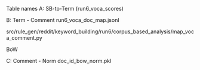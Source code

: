 
Table names
A: SB-to-Term
(run6_voca_scores)

B: Term - Comment
run6_voca_doc_map.jsonl

src/rule_gen/reddit/keyword_building/run6/corpus_based_analysis/map_voca_comment.py

BoW


C: Comment - Norm
doc_id_bow_norm.pkl
